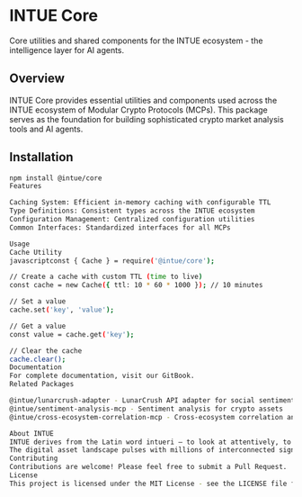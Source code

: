 # INTUE Core

Core utilities and shared components for the INTUE ecosystem - the intelligence layer for AI agents.

## Overview

INTUE Core provides essential utilities and components used across the INTUE ecosystem of Modular Crypto Protocols (MCPs). This package serves as the foundation for building sophisticated crypto market analysis tools and AI agents.

## Installation

```bash
npm install @intue/core
Features

Caching System: Efficient in-memory caching with configurable TTL
Type Definitions: Consistent types across the INTUE ecosystem
Configuration Management: Centralized configuration utilities
Common Interfaces: Standardized interfaces for all MCPs

Usage
Cache Utility
javascriptconst { Cache } = require('@intue/core');

// Create a cache with custom TTL (time to live)
const cache = new Cache({ ttl: 10 * 60 * 1000 }); // 10 minutes

// Set a value
cache.set('key', 'value');

// Get a value
const value = cache.get('key');

// Clear the cache
cache.clear();
Documentation
For complete documentation, visit our GitBook.
Related Packages

@intue/lunarcrush-adapter - LunarCrush API adapter for social sentiment data
@intue/sentiment-analysis-mcp - Sentiment analysis for crypto assets
@intue/cross-ecosystem-correlation-mcp - Cross-ecosystem correlation analysis

About INTUE
INTUE derives from the Latin word intueri — to look at attentively, to gaze upon with purpose. This embodies our mission: creating an intelligence layer that sees deeply into the patterns and relationships across digital asset ecosystems. Just as human intuition arises from subconscious pattern recognition, INTUE transforms raw data into actionable insight, going into the hidden correlations that drive markets.
The digital asset landscape pulses with millions of interconnected signals — price movements, social sentiment, developer activity, on-chain metrics — each telling a fragment of a larger story. INTUE provides a modular framework to parse this complexity, turning overwhelming data streams into coherent narratives through our specialized MCPs (Modular Crypto Protocols).
Contributing
Contributions are welcome! Please feel free to submit a Pull Request.
License
This project is licensed under the MIT License - see the LICENSE file for details